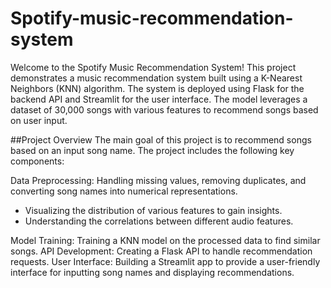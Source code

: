 # Spotify-music-recommendation-system
Welcome to the Spotify Music Recommendation System! This project demonstrates a music recommendation system built using a K-Nearest Neighbors (KNN) algorithm. The system is deployed using Flask for the backend API and Streamlit for the user interface. The model leverages a dataset of 30,000 songs with various features to recommend songs based on user input.

##Project Overview
The main goal of this project is to recommend songs based on an input song name. The project includes the following key components:

Data Preprocessing: Handling missing values, removing duplicates, and converting song names into numerical representations.
- Visualizing the distribution of various features to gain insights.
- Understanding the correlations between different audio features.

Model Training: Training a KNN model on the processed data to find similar songs.
API Development: Creating a Flask API to handle recommendation requests.
User Interface: Building a Streamlit app to provide a user-friendly interface for inputting song names and displaying recommendations.

